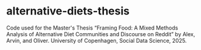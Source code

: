 # alternative-diets-thesis
Code used for the Master's Thesis “Framing Food: A Mixed Methods Analysis of Alternative Diet Communities and Discourse on Reddit” 
by Alex, Arvin, and Oliver. University of Copenhagen, Social Data Science, 2025.

